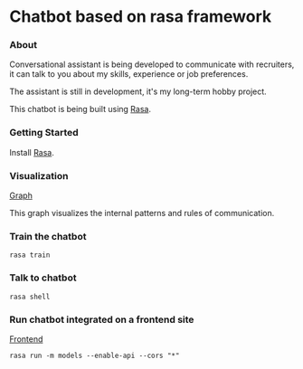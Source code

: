 # Chatbot based on rasa framework

### About
Conversational assistant is being developed to communicate with recruiters,
it can talk to you about my skills, experience or job preferences.

The assistant is still in development, it's my long-term hobby project.

This chatbot is being built using [Rasa](https://rasa.com/docs/getting-started/).

### Getting Started
Install [Rasa](https://rasa.com/docs/rasa/user-guide/installation/#installation).

### Visualization
[Graph](https://github.com/nebylamarek/Rasa_project/blob/master/graph.html)

This graph visualizes the internal patterns and rules of communication.

### Train the chatbot
```
rasa train
```

### Talk to chatbot
```
rasa shell
```

### Run chatbot integrated on a frontend site
[Frontend](https://github.com/nebylamarek/Rasa_project/blob/master/index.html)
```
rasa run -m models --enable-api --cors "*"
```
